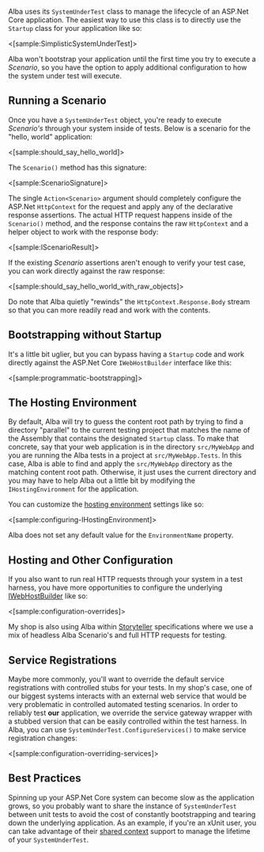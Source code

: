 <!--title: Bootstrapping and Configuration-->

Alba uses its `SystemUnderTest` class to manage the lifecycle of an ASP.Net Core application. The easiest way to use this
class is to directly use the `Startup` class for your application like so:

<[sample:SimplisticSystemUnderTest]>

Alba won't bootstrap your application until the first time you try to execute a *Scenario*, so you have the option
to apply additional configuration to how the system under test will execute.

## Running a Scenario

Once you have a `SystemUnderTest` object, you're ready to execute *Scenario's* through your system inside of tests.
Below is a scenario for the "hello, world" application:

<[sample:should_say_hello_world]>

The `Scenario()` method has this signature:

<[sample:ScenarioSignature]>

The single `Action<Scenario>` argument should completely configure the ASP.Net `HttpContext` for the request and apply
any of the declarative response assertions. The actual HTTP request happens inside of the `Scenario()` method, and the response contains the raw `HttpContext` and a helper object to work with the response body:

<[sample:IScenarioResult]>

If the existing *Scenario* assertions aren't enough to verify your test case, you can work directly against the raw response:

<[sample:should_say_hello_world_with_raw_objects]>

Do note that Alba quietly "rewinds" the `HttpContext.Response.Body` stream so that you can more readily read and work with the contents.

## Bootstrapping without Startup

It's a little bit uglier, but you can bypass having a `Startup` code and work directly against the ASP.Net Core `IWebHostBuilder`
interface like this:

<[sample:programmatic-bootstrapping]>

## The Hosting Environment

By default, Alba will try to guess the content root path by trying to find a directory "parallel" to the current testing project
that matches the name of the Assembly that contains the designated `Startup` class. To make that concrete, say that your
web application is in the directory `src/MyWebApp` and you are running the Alba tests in a project at `src/MyWebApp.Tests`.
In this case, Alba is able to find and apply the `src/MyWebApp` directory as the matching content root path. Otherwise, it just
uses the current directory and you may have to help Alba out a little bit by modifying the `IHostingEnvironment` for the application.

You can customize the [hosting environment](https://docs.microsoft.com/en-us/aspnet/core/api/microsoft.aspnetcore.hosting.ihostingenvironment) settings like so:

<[sample:configuring-IHostingEnvironment]>

Alba does not set any default value for the `EnvironmentName` property.

## Hosting and Other Configuration

If you also want to run real HTTP requests through your system in a test harness, you have more opportunities to configure the underlying [IWebHostBuilder](https://docs.microsoft.com/en-us/aspnet/core/api/microsoft.aspnetcore.hosting.iwebhostbuilder) like so:

<[sample:configuration-overrides]>

My shop is also using Alba within [Storyteller](http://storyteller.github.io) specifications where we use a mix of headless
Alba Scenario's and full HTTP requests for testing.

## Service Registrations

Maybe more commonly, you'll want to override the default service registrations with controlled stubs for your tests. In my shop's case, one of our biggest systems interacts with an external web service that would be very problematic in controlled automated
testing scenarios. In order to reliably test **our** application, we override the service gateway wrapper with a stubbed version that
can be easily controlled within the test harness. In Alba, you can use `SystemUnderTest.ConfigureServices()` to make service registration changes:

<[sample:configuration-overriding-services]>

## Best Practices

Spinning up your ASP.Net Core system can become slow as the application grows, so you probably want to share the instance of 
`SystemUnderTest` between unit tests to avoid the cost of constantly bootstrapping and tearing down the underlying application.
As an example, if you're an xUnit user, you can take advantage of their [shared context](https://xunit.github.io/docs/shared-context.html) support to manage the lifetime of your `SystemUnderTest`.

